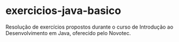 # exercicios-java-basico
Resolução de exercícios propostos durante o curso de Introdução ao Desenvolvimento em Java, oferecido pelo Novotec.
